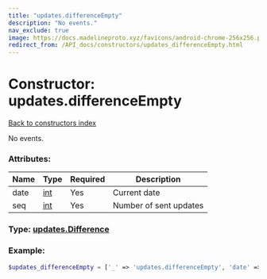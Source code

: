 ```yaml
---
title: "updates.differenceEmpty"
description: "No events."
nav_exclude: true
image: https://docs.madelineproto.xyz/favicons/android-chrome-256x256.png
redirect_from: /API_docs/constructors/updates_differenceEmpty.html
---
```

# Constructor: updates.differenceEmpty  
[Back to constructors index](index.md)



No events.

### Attributes:

| Name     |    Type       | Required | Description |
|----------|---------------|----------|-------------|
|date|[int](../types/int.md) | Yes|Current date|
|seq|[int](../types/int.md) | Yes|Number of sent updates|



### Type: [updates.Difference](../types/updates.Difference.md)


### Example:

```php
$updates_differenceEmpty = ['_' => 'updates.differenceEmpty', 'date' => int, 'seq' => int];
```  

